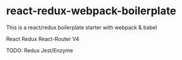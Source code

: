 # react-redux-webpack-boilerplate
This is a react/redux boilerplate starter with webpack &amp; babel

React
Redux
React-Router V4

TODO:
Redux
Jest/Enzyme
